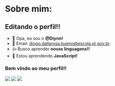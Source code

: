 # Sobre mim:

## Editando o perfil!!

- 👋  Opa, eu sou o **@Diynn!**
- 📧 Email: diogo.dallarosa.bueno@escola.pr.gov.br
- 👍 Busco aprender **novas linguagens!!**
- 🧠 Estou aprendendo **JavaScript!**

 ### Bem vindo ao meu perfil!!
 
 ![](https://img.shields.io/badge/p5%20js-ED225D?style=for-the-badge&logo=p5dotjs&logoColor=white) ![](https://img.shields.io/badge/Scratch-4D97FF?style=for-the-badge&logo=Scratch&logoColor=white) ![](https://img.shields.io/badge/JavaScript-323330?style=for-the-badge&logo=javascript&logoColor=F7DF1E)
